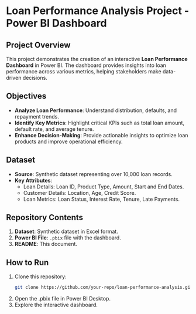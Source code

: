 # Loan Performance Analysis Project - Power BI Dashboard

## Project Overview
This project demonstrates the creation of an interactive **Loan Performance Dashboard** in Power BI. The dashboard provides insights into loan performance across various metrics, helping stakeholders make data-driven decisions.

## Objectives
- **Analyze Loan Performance**: Understand distribution, defaults, and repayment trends.
- **Identify Key Metrics**: Highlight critical KPIs such as total loan amount, default rate, and average tenure.
- **Enhance Decision-Making**: Provide actionable insights to optimize loan products and improve operational efficiency.

## Dataset
- **Source**: Synthetic dataset representing over 10,000 loan records.
- **Key Attributes**:
  - Loan Details: Loan ID, Product Type, Amount, Start and End Dates.
  - Customer Details: Location, Age, Credit Score.
  - Loan Metrics: Loan Status, Interest Rate, Tenure, Late Payments.

## Repository Contents
1. **Dataset**: Synthetic dataset in Excel format.
2. **Power BI File**: `.pbix` file with the dashboard.
3. **README**: This document.

## How to Run
1. Clone this repository:
   ```bash
   git clone https://github.com/your-repo/loan-performance-analysis.git
2. Open the .pbix file in Power BI Desktop.
3. Explore the interactive dashboard.

